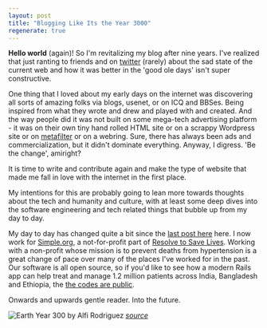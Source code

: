 ```yaml
---
layout: post
title: "Blogging Like Its the Year 3000"
regenerate: true
---
```


**Hello world** (again)! So I'm revitalizing my blog after nine years. I've realized that just ranting to friends and on [twitter](https://twitter.com/rsanheim) (rarely) about the sad state of the current web and how it was better in the 'good ole days' isn't super constructive. 

One thing that I loved about my early days on the internet was discovering all sorts of amazing folks via blogs, usenet, or on ICQ and BBSes. Being inspired from what they wrote and drew and played with and created. And the way people did it was not built on some mega-tech advertising platform - it was on their own tiny hand rolled HTML site or on a scrappy Wordpress site or on [metafilter](https://metafilter.com) or on a webring. Sure, there has always been ads and commercialization, but it didn't dominate everything. Anyway, I digress.  'Be the change', amiright?

It is time to write and contribute again and make the type of website that made me fall in love with the internet in the first place.

My intentions for this are probably going to lean more towards thoughts  about the tech and humanity and culture, with at least some deep dives into the software engineering and tech related things that bubble up from my day to day.

My day to day has changed quite a bit since the [last post here](/2012/11/27/seven-months-at-github/) here. I now work for [Simple.org](https://www.simple.org), a not-for-profit part of [Resolve to Save Lives](https://resolvetosavelives.org). Working with a non-profit whose mission is to prevent deaths from hypertension is a great change of pace over many of the places I've worked for in the past. Our software is all open source, so if you'd like to see how a modern Rails app can help treat and manage 1.2 million patients across India, Bangladesh and Ethiopia, the [the codes are public](https://github.com/simpledotorg/simple-server).

Onwards and upwards gentle reader. Into the future.

<p class="fit-image">
  <img alt="Earth Year 300 by Alfi Rodriguez" src="/images/alfie-rodriguez-big-city5.jpg" alt=""/>
  <em class="caption">
    <a href="https://www.artstation.com/artwork/Pd6oo">source</a>
  </em>
</p>
